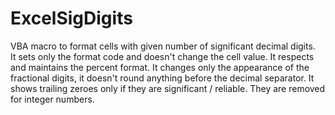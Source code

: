 # ExcelSigDigits
VBA macro to format cells with given number of significant decimal digits.  
It sets only the format code and doesn't change the cell value. 
It respects and maintains the percent format. 
It changes only the appearance of the fractional digits, it doesn't round anything before the decimal separator. 
It shows trailing zeroes only if they are significant / reliable. They are removed for integer numbers.
